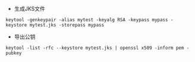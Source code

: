 - 生成JKS文件
```
keytool -genkeypair -alias mytest -keyalg RSA -keypass mypass -keystore mytest.jks -storepass mypass
```
- 导出公钥
```
keytool -list -rfc --keystore mytest.jks | openssl x509 -inform pem -pubkey
```
